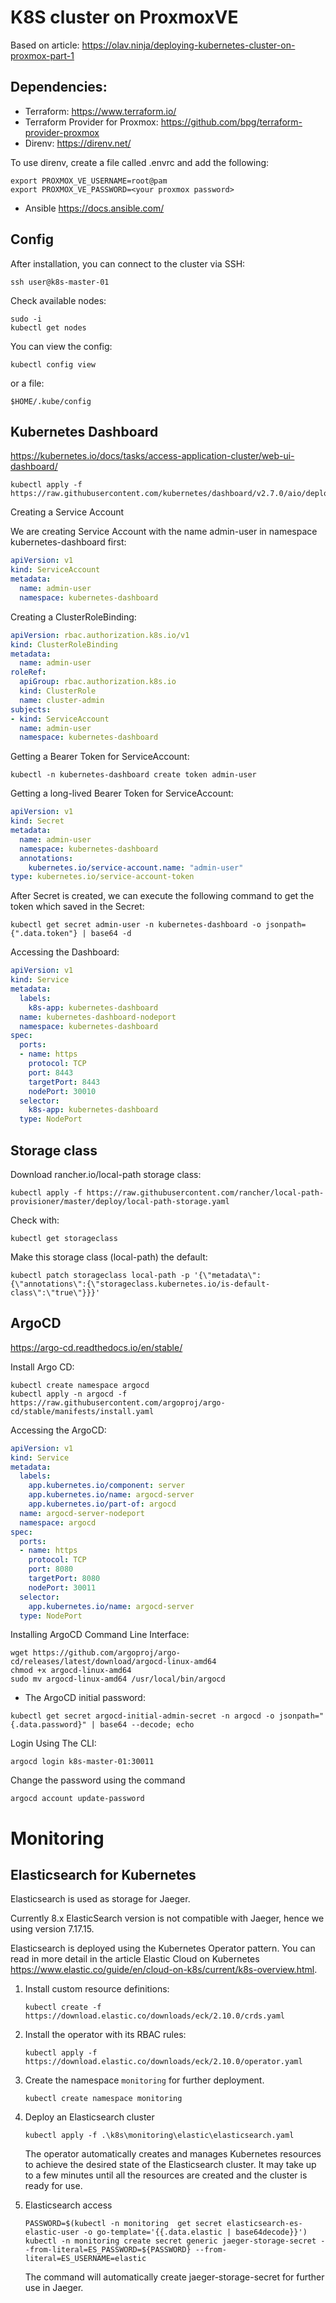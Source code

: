 # K8S cluster on ProxmoxVE
Based on article: https://olav.ninja/deploying-kubernetes-cluster-on-proxmox-part-1
## Dependencies:
- Terraform: https://www.terraform.io/
- Terraform Provider for Proxmox: https://github.com/bpg/terraform-provider-proxmox
- Direnv: https://direnv.net/
  
To use direnv, create a file called .envrc and add the following:
```text
export PROXMOX_VE_USERNAME=root@pam
export PROXMOX_VE_PASSWORD=<your proxmox password>
```
- Ansible https://docs.ansible.com/

## Config

After installation, you can connect to the cluster via SSH:
```shell
ssh user@k8s-master-01
```
Check available nodes:
```shell
sudo -i
kubectl get nodes
```
You can view the config:
```shell
kubectl config view
```
or a file:
```
$HOME/.kube/config
```

## Kubernetes Dashboard
https://kubernetes.io/docs/tasks/access-application-cluster/web-ui-dashboard/

```shell
kubectl apply -f https://raw.githubusercontent.com/kubernetes/dashboard/v2.7.0/aio/deploy/recommended.yaml
```

Creating a Service Account

We are creating Service Account with the name admin-user in namespace kubernetes-dashboard first:
```yaml
apiVersion: v1
kind: ServiceAccount
metadata:
  name: admin-user
  namespace: kubernetes-dashboard
```
Creating a ClusterRoleBinding:
```yaml
apiVersion: rbac.authorization.k8s.io/v1
kind: ClusterRoleBinding
metadata:
  name: admin-user
roleRef:
  apiGroup: rbac.authorization.k8s.io
  kind: ClusterRole
  name: cluster-admin
subjects:
- kind: ServiceAccount
  name: admin-user
  namespace: kubernetes-dashboard
```

Getting a Bearer Token for ServiceAccount:
```shell
kubectl -n kubernetes-dashboard create token admin-user
```
Getting a long-lived Bearer Token for ServiceAccount:
```yaml
apiVersion: v1
kind: Secret
metadata:
  name: admin-user
  namespace: kubernetes-dashboard
  annotations:
    kubernetes.io/service-account.name: "admin-user"   
type: kubernetes.io/service-account-token  
```
After Secret is created, we can execute the following command to get the token which saved in the Secret:
```shell
kubectl get secret admin-user -n kubernetes-dashboard -o jsonpath={".data.token"} | base64 -d
```

Accessing the Dashboard:
```yaml
apiVersion: v1
kind: Service
metadata:
  labels:
    k8s-app: kubernetes-dashboard
  name: kubernetes-dashboard-nodeport
  namespace: kubernetes-dashboard
spec:
  ports:
  - name: https
    protocol: TCP
    port: 8443
    targetPort: 8443
    nodePort: 30010
  selector:
    k8s-app: kubernetes-dashboard
  type: NodePort
```


## Storage class
Download rancher.io/local-path storage class:
```shell
kubectl apply -f https://raw.githubusercontent.com/rancher/local-path-provisioner/master/deploy/local-path-storage.yaml
```
Check with:
```shell
kubectl get storageclass
```
Make this storage class (local-path) the default:
```shell
kubectl patch storageclass local-path -p '{\"metadata\": {\"annotations\":{\"storageclass.kubernetes.io/is-default-class\":\"true\"}}}'
```


## ArgoCD
https://argo-cd.readthedocs.io/en/stable/

Install Argo CD:
```shell
kubectl create namespace argocd
kubectl apply -n argocd -f https://raw.githubusercontent.com/argoproj/argo-cd/stable/manifests/install.yaml
```
Accessing the ArgoCD:
```yaml
apiVersion: v1
kind: Service
metadata:
  labels:
    app.kubernetes.io/component: server
    app.kubernetes.io/name: argocd-server
    app.kubernetes.io/part-of: argocd
  name: argocd-server-nodeport
  namespace: argocd
spec:
  ports:
  - name: https
    protocol: TCP
    port: 8080
    targetPort: 8080
    nodePort: 30011
  selector:
    app.kubernetes.io/name: argocd-server
  type: NodePort
```
Installing ArgoCD Command Line Interface:
```shell
wget https://github.com/argoproj/argo-cd/releases/latest/download/argocd-linux-amd64
chmod +x argocd-linux-amd64
sudo mv argocd-linux-amd64 /usr/local/bin/argocd
```
- The ArgoCD initial password:
```shell
kubectl get secret argocd-initial-admin-secret -n argocd -o jsonpath="{.data.password}" | base64 --decode; echo
```
Login Using The CLI:
```shell
argocd login k8s-master-01:30011
```
Change the password using the command
```shell
argocd account update-password
```

# Monitoring

## Elasticsearch for Kubernetes

Elasticsearch is used as storage for Jaeger.

Currently 8.x ElasticSearch version is not compatible with Jaeger, hence we using version 7.17.15.

Elasticsearch is deployed using the Kubernetes Operator pattern. You can read in more detail in the article Elastic Cloud on Kubernetes https://www.elastic.co/guide/en/cloud-on-k8s/current/k8s-overview.html.

1. Install custom resource definitions:
    ```shell
    kubectl create -f https://download.elastic.co/downloads/eck/2.10.0/crds.yaml
    ```
2. Install the operator with its RBAC rules:
   ```shell
   kubectl apply -f https://download.elastic.co/downloads/eck/2.10.0/operator.yaml
   ```

3. Create the namespace `monitoring` for further deployment.
   ```shell
   kubectl create namespace monitoring
   ```
4. Deploy an Elasticsearch cluster
   ```shell
   kubectl apply -f .\k8s\monitoring\elastic\elasticsearch.yaml
   ```
   The operator automatically creates and manages Kubernetes resources to achieve the desired state of the Elasticsearch cluster. It may take up to a few minutes until all the resources are created and the cluster is ready for use.

5. Elasticsearch access
   ```shell
   PASSWORD=$(kubectl -n monitoring  get secret elasticsearch-es-elastic-user -o go-template='{{.data.elastic | base64decode}}')
   kubectl -n monitoring create secret generic jaeger-storage-secret --from-literal=ES_PASSWORD=${PASSWORD} --from-literal=ES_USERNAME=elastic
   ```
   The command will automatically create jaeger-storage-secret for further use in Jaeger.

